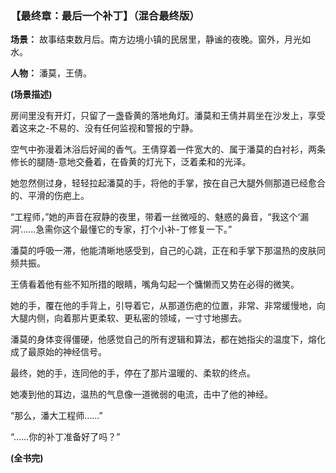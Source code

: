 ### **【最终章：最后一个补丁】（混合最终版）**

**场景：** 故事结束数月后。南方边境小镇的民居里，静谧的夜晚。窗外，月光如水。

**人物：** 潘莫，王倩。

**(场景描述)**

房间里没有开灯，只留了一盏昏黄的落地角灯。潘莫和王倩并肩坐在沙发上，享受着这来之-不易的、没有任何监视和警报的宁静。

空气中弥漫着沐浴后好闻的香气。王倩穿着一件宽大的、属于潘莫的白衬衫，两条修长的腿随-意地交叠着，在昏黄的灯光下，泛着柔和的光泽。

她忽然侧过身，轻轻拉起潘莫的手，将他的手掌，按在自己大腿外侧那道已经愈合的、平滑的伤疤上。

“工程师，”她的声音在寂静的夜里，带着一丝微哑的、魅惑的鼻音，“我这个‘漏洞’……急需你这个最懂它的专家，打个小补-丁修复一下。”

潘莫的呼吸一滞，他能清晰地感受到，自己的心跳，正在和手掌下那温热的皮肤同频共振。

王倩看着他有些不知所措的眼睛，嘴角勾起一个慵懒而又势在必得的微笑。

她的手，覆在他的手背上，引导着它，从那道伤疤的位置，非常、非常缓慢地，向大腿内侧，向着那片更柔软、更私密的领域，一寸寸地挪去。

潘莫的身体变得僵硬，他感觉自己的所有逻辑和算法，都在她指尖的温度下，熔化成了最原始的神经信号。

最终，她的手，连同他的手，停在了那片温暖的、柔软的终点。

她凑到他的耳边，温热的气息像一道微弱的电流，击中了他的神经。

“那么，潘大工程师……”

“……你的补丁准备好了吗？”

**(全书完)**
